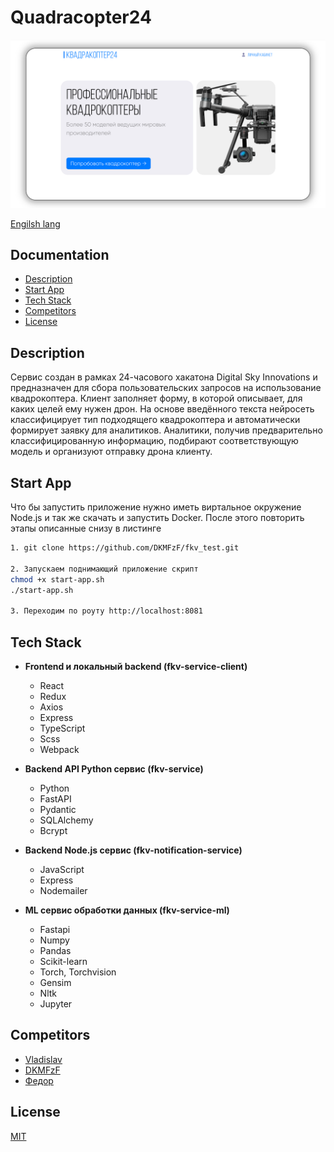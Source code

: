 # Quadracopter24

![sreen-app](./docs/screen-app.png)

[Engilsh lang](./docs/README.en.md)

## Documentation

- [Description](#description)
- [Start App](#start-app)
- [Tech Stack](#tech-stack)
- [Competitors](#competitors)
- [License](#license)


## Description

Сервис создан в рамках 24-часового хакатона Digital Sky Innovations и предназначен для сбора пользовательских запросов на использование квадрокоптера. Клиент заполняет форму, в которой описывает, для каких целей ему нужен дрон. На основе введённого текста нейросеть классифицирует тип подходящего квадрокоптера и автоматически формирует заявку для аналитиков. Аналитики, получив предварительно классифицированную информацию, подбирают соответствующую модель и организуют отправку дрона клиенту.

## Start App

Что бы запустить приложение нужно иметь виртальное окружение Node.js и так же скачать и запустить Docker. После этого повторить этапы описанные снизу в листинге 

```bash
1. git clone https://github.com/DKMFzF/fkv_test.git

2. Запускаем поднимающий приложение скрипт 
chmod +x start-app.sh
./start-app.sh

3. Переходим по роуту http://localhost:8081

```

## Tech Stack

- **Frontend и локальный backend (fkv-service-client)**
  - React
  - Redux
  - Axios
  - Express
  - TypeScript
  - Scss
  - Webpack

- **Backend API Python сервис (fkv-service)**
  - Python
  - FastAPI
  - Pydantic
  - SQLAlchemy
  - Bcrypt

- **Backend Node.js сервис (fkv-notification-service)**
  - JavaScript
  - Express
  - Nodemailer

- **ML сервис обработки данных (fkv-service-ml)**
  - Fastapi
  - Numpy
  - Pandas
  - Scikit-learn
  - Torch, Torchvision
  - Gensim
  - Nltk
  - Jupyter

## Competitors

- [Vladislav](https://github.com/vladikhub)
- [DKMFzF](https://github.com/DKMFzF)
- [Федор](https://github.com/cocolo13)

## License
[MIT](./LICENSE.md)
